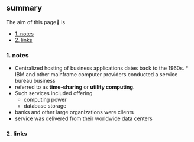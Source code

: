 ## summary
The aim of this page📝 is

<!-- TOC -->

- [1. notes](#1-notes)
- [2. links](#2-links)

<!-- /TOC -->

### 1. notes
* Centralized hosting of business applications dates back to the 1960s. * IBM and other mainframe computer providers conducted a service bureau business
* referred to as **time-sharing** or **utility computing**. 
* Such services included offering 
    - computing power 
    - database storage
* banks and other large organizations were clients
* service was delivered from their worldwide data centers

 
### 2. links






























